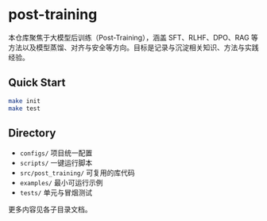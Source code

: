 # post-training

本仓库聚焦于大模型后训练（Post-Training），涵盖 SFT、RLHF、DPO、RAG 等方法以及模型蒸馏、对齐与安全等方向。目标是记录与沉淀相关知识、方法与实践经验。

## Quick Start

```bash
make init
make test
```

## Directory

- `configs/` 项目统一配置
- `scripts/` 一键运行脚本
- `src/post_training/` 可复用的库代码
- `examples/` 最小可运行示例
- `tests/` 单元与冒烟测试

更多内容见各子目录文档。
